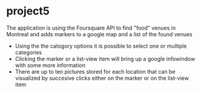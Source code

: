# project5
The application is using the Foursquare API to find "food" venues in Montreal and adds markers to a google map and a list of the found venues
- Using the the catogory options it is possible to select one or multiple categories
- Clicking the marker or a list-view item will bring up a google infowindow with some more information
- There are up to ten pictures stored for each location that can be visualized by succesive clicks either on the marker or on the list-view item

